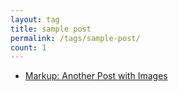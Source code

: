 ```yaml
---
layout: tag
title: sample post
permalink: /tags/sample-post/
count: 1
---
```


- [Markup: Another Post with Images](https://mmistakes.github.io/minimal-mistakes/markup-more-images/)
